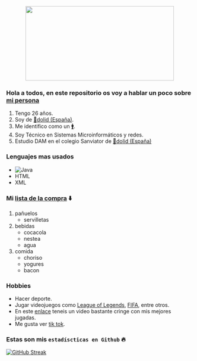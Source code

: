 <div align="center">
  <img src="https://static.wikia.nocookie.net/070517fb-e970-4566-ad36-14deb4d874ce" width="400" height="200"/>
</div>

### Hola a todos, en este repositorio os voy a hablar un poco sobre [mi persona](https://twitter.com/adriandobby7)

1. Tengo 26 años.
2. Soy de [🚧dolid (España)](https://www.google.es/maps/place/Valladolid+Espa%C3%B1a/@41.652255,-4.7267208,17z/data=!3m1!4b1!4m5!3m4!1s0xd47135857ef5b3b:0x9cd457ada378a6e2!8m2!3d41.652251!4d-4.7245321).
3. Me identifico como un [🚹](https://assets.puzzlefactory.pl/puzzle/236/886/original.webp).
4. Soy Técnico en Sistemas Microinformáticos y redes.
5. Estudio DAM en el colegio Sanviator de [🚧dolid (España)](https://www.google.es/maps/place/Colegio+San+Viator/@41.6305077,-4.7230772,17z/data=!3m1!4b1!4m5!3m4!1s0xd4712d15d4c49c9:0xd83b7c800fd36783!8m2!3d41.6304524!4d-4.7216206)

### Lenguajes mas usados
* ![Java](https://user-images.githubusercontent.com/100761066/167805888-42ca6522-5b3b-4572-865b-26269c301d19.png)
* HTML
* XML

### Mi [lista de la compra](https://www.google.com/url?sa=i&url=https%3A%2F%2Fwww.baobablibros.es%2Fjuego%2Flista-de-la-compra-orchard_3293&psig=AOvVaw01PPDwstYuVB9zU4kW1XaU&ust=1652864217965000&source=images&cd=vfe&ved=0CAwQjRxqFwoTCPDKu5iV5vcCFQAAAAAdAAAAABAD) :arrow_down:
1. pañuelos
    * servilletas
2. bebidas
    * cocacola
    * nestea
    * agua
3. comida
    * choriso
    * yogures
    * bacon


### Hobbies
* Hacer deporte.
* Jugar videojuegos como [League of Legends](https://www.leagueoflegends.com/es-es/), [FIFA](https://www.ea.com/es-es/games/fifa/fifa-22), entre otros.
 * En este [enlace](https://youtu.be/kppBuSiG3V4) teneis un video bastante cringe con mis mejores jugadas.
 * Me gusta ver [tik tok](https://www.tiktok.com/es/). 

### Estas son mis `estadíscticas en Github` :fire:

[![GitHub Streak](http://github-readme-streak-stats.herokuapp.com?user=AdrianCennie&theme=dark&background=000000)](https://git.io/streak-stats)


<!--
**AdrianCennie/AdrianCennie** is a ✨ _special_ ✨ repository because its `README.md` (this file) appears on your GitHub profile.

Here are some ideas to get you started:

- 🔭 I’m currently working on ...
- 🌱 I’m currently learning ...
- 👯 I’m looking to collaborate on ...
- 🤔 I’m looking for help with ...
- 💬 Ask me about ...
- 📫 How to reach me: ...
- 😄 Pronouns: ...
- ⚡ Fun fact: ...
-->
